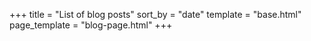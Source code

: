 +++
title = "List of blog posts"
sort_by = "date"
template = "base.html"
page_template = "blog-page.html"
+++
